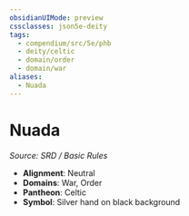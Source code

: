 ```yaml
---
obsidianUIMode: preview
cssclasses: json5e-deity
tags:
  - compendium/src/5e/phb
  - deity/celtic
  - domain/order
  - domain/war
aliases:
  - Nuada
---
```

# Nuada
*Source: SRD / Basic Rules* 

- **Alignment**: Neutral
- **Domains**: War, Order
- **Pantheon**: Celtic
- **Symbol**: Silver hand on black background